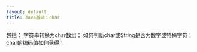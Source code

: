 ```yaml
---
layout: default
title: Java基础：char
---
```

包括：
字符串转换为char数组；
如何判断char或String是否为数字或特殊字符；
char的编码值如何获得；
